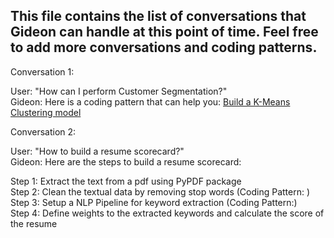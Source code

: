 ## This file contains the list of conversations that Gideon can handle at this point of time. Feel free to add more conversations and coding patterns.

Conversation 1:  

User: "How can I perform Customer Segmentation?"  
Gideon: Here is a coding pattern that can help you: [Build a K-Means Clustering model](ml-code-patterns/model%20training/customer_segmentation_plotly) 

Conversation 2:  

User: "How to build a resume scorecard?"  
Gideon: Here are the steps to build a resume scorecard:  

Step 1: Extract the text from a pdf using PyPDF package  
Step 2: Clean the textual data by removing stop words (Coding Pattern: )  
Step 3: Setup a NLP Pipeline for keyword extraction (Coding Pattern:)  
Step 4: Define weights to the extracted keywords and calculate the score of the resume  
